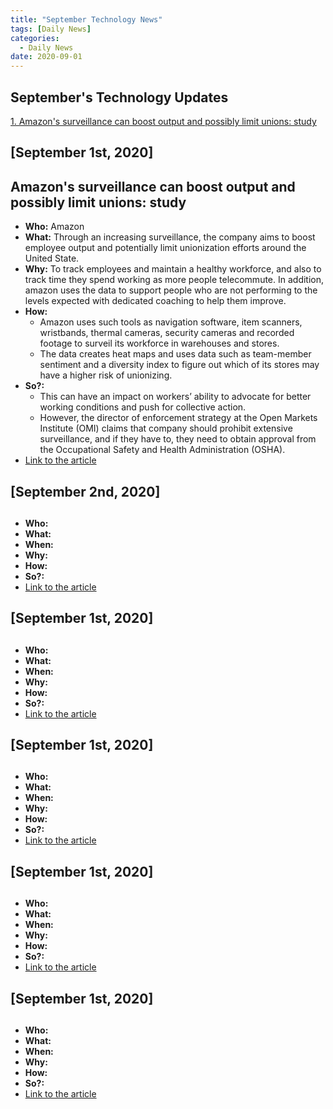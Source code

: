 ```yaml
---
title: "September Technology News"
tags: [Daily News]
categories:
  - Daily News
date: 2020-09-01
---
```


## **September's Technology Updates**

[1. Amazon's surveillance can boost output and possibly limit unions: study](#amazons-surveillance-can-boost-output-and-possibly-limit-unions-study)    


## [September 1st, 2020]

##  Amazon's surveillance can boost output and possibly limit unions: study
- **Who:**  Amazon
- **What:**  Through an increasing surveillance, the company aims to boost employee output and potentially limit unionization efforts around the United State.
- **Why:**  To track employees and maintain a healthy workforce, and also to track time they spend working as more people telecommute. In addition, amazon uses the data to support people who are not performing to the levels expected with dedicated coaching to help them improve.
- **How:**  
  - Amazon uses such tools as navigation software, item scanners, wristbands, thermal cameras, security cameras and recorded footage to surveil its workforce in warehouses and stores.
  - The data creates heat maps and uses data such as team-member sentiment and a diversity index to figure out which of its stores may have a higher risk of unionizing.
- **So?:**
  - This can have an impact on workers’ ability to advocate for better working conditions and push for collective action.
  - However, the director of enforcement strategy at the Open Markets Institute (OMI) claims that company should prohibit extensive surveillance, and if they have to, they need to obtain approval from the Occupational Safety and Health Administration (OSHA).
- [Link to the article](https://www.reuters.com/article/us-amazon-com-workers-surveillance/amazons-surveillance-can-boost-output-and-possibly-limits-unions-study-idUSKBN25R2L1)



## [September 2nd, 2020]

##  
- **Who:**  
- **What:**
- **When:**  
- **Why:**
- **How:**  
- **So?:**
- [Link to the article]()



## [September 1st, 2020]

##  
- **Who:**  
- **What:**
- **When:**  
- **Why:**
- **How:**  
- **So?:**
- [Link to the article]()




## [September 1st, 2020]

##  
- **Who:**  
- **What:**
- **When:**  
- **Why:**
- **How:**  
- **So?:**
- [Link to the article]()




## [September 1st, 2020]

##  
- **Who:**  
- **What:**
- **When:**  
- **Why:**
- **How:**  
- **So?:**
- [Link to the article]()




## [September 1st, 2020]

##  
- **Who:**  
- **What:**
- **When:**  
- **Why:**
- **How:**  
- **So?:**
- [Link to the article]()
